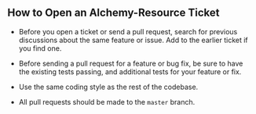## How to Open an Alchemy-Resource Ticket

* Before you open a ticket or send a pull request, search for previous discussions about the same feature or issue. Add to the earlier ticket if you find one.

* Before sending a pull request for a feature or bug fix, be sure to have the existing tests passing, and additional tests for your feature or fix.

* Use the same coding style as the rest of the codebase.

* All pull requests should be made to the `master` branch.